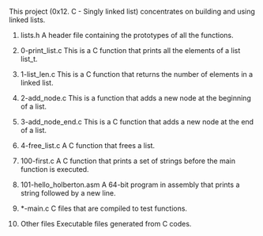 This project (0x12. C - Singly linked list) concentrates on building and using linked lists.

1. lists.h
A header file containing the prototypes of all the functions.

2. 0-print_list.c
This is a C function that prints all the elements of a list list_t.

3. 1-list_len.c
This is a C function that returns the number of elements in a linked list.

4. 2-add_node.c
This is a function that adds a new node at the beginning of a list.

5. 3-add_node_end.c
This is a C function that adds a new node at the end of a list.

6. 4-free_list.c
A C function that frees a list.

7. 100-first.c
A C function that prints a set of strings before the main function is executed.

8. 101-hello_holberton.asm
A 64-bit program in assembly that prints a string followed by a new line.

8. *-main.c
C files that are compiled to test functions.

9. Other files
Executable files generated from C codes.
